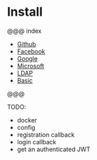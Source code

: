 # Install

@@@ index

* [Github](github.md)
* [Facebook](facebook.md)
* [Google](google.md)
* [Microsoft](microsoft.md)
* [LDAP](ldap.md)
* [Basic](basic.md)

@@@

TODO:

 - docker
 - config
 - registration callback
 - login callback
 - get an authenticated JWT
